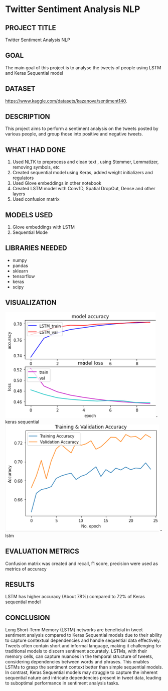 # Twitter Sentiment Analysis NLP

## PROJECT TITLE

Twitter Sentiment Analysis NLP

## GOAL

The main goal of this project is to analyse the tweets of people using LSTM and Keras Sequential model

## DATASET

https://www.kaggle.com/datasets/kazanova/sentiment140. 

## DESCRIPTION

This project aims to perform a sentiment analysis on the tweets posted by various people, and group those into positive and negative tweets.

## WHAT I HAD DONE

1. Used NLTK to preprocess and clean text , using Stemmer, Lemmatizer, removing symbols, etc
2. Created sequential model using Keras, added weight initializers and regulators
3. Used Glove embeddings in other notebook
4. Created LSTM model with Conv1D, Spatial DropOut, Dense and other layers
5. Used confusion matrix

## MODELS USED

1. Glove embeddings with LSTM
2. Sequential Mode

## LIBRARIES NEEDED
- numpy
- pandas
- sklearn
- tensorflow
- keras
- scipy

## VISUALIZATION

![For Sequential Model](<../Images/Screenshot (277).png>)- keras sequential
![For LSTM](<../Images/Screenshot (279).png>) - lstm 

## EVALUATION METRICS

Confusion matrix was created and recall, f1 score, precision were used as metrics of accuracy

## RESULTS

LSTM has higher accuracy (About 78%) compared to 72% of Keras sequential model

## CONCLUSION

Long Short-Term Memory (LSTM) networks are beneficial in tweet sentiment analysis compared to Keras Sequential models due to their ability to capture contextual dependencies and handle sequential data effectively. Tweets often contain short and informal language, making it challenging for traditional models to discern sentiment accurately. LSTMs, with their memory cells, can capture nuances in the temporal structure of tweets, considering dependencies between words and phrases. This enables LSTMs to grasp the sentiment context better than simple sequential models. In contrast, Keras Sequential models may struggle to capture the inherent sequential nature and intricate dependencies present in tweet data, leading to suboptimal performance in sentiment analysis tasks.